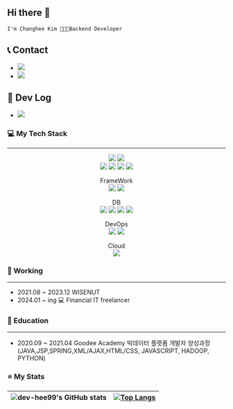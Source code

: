 ## Hi there 👋

~~~~
I'm Changhee Kim 👨🏼‍💻Backend Developer
~~~~

📞 Contact
---
- <a href='mailto:ch9n9.hee@gmail.com' target="_blank" style="text-decoration:none" ><img src="https://img.shields.io/badge/Gmail-D14836?style=flat-plasticstyle&logo=gmail&logoColor=white"><a/>
- <a href='https://www.instagram.com/ch9n9_hee/' target='_blank' style='text-decoration:none' ><img src="https://img.shields.io/badge/Instagram-E4405F?style=flat-plasticstyle&logo=Instagram&logoColor=white&link=https://www.instagram.com/ch9n9_hee"/></a>

📘 Dev Log
---
- <a href='https://changheesjunk.tistory.com/' target="_blank" style="text-decoration:none"><img src="https://img.shields.io/badge/BLOG-ED8B0E?style=flat-plasticstyle&logo=Tistory&logoColor=white" size=""><a/>
  
### 💻 My Tech Stack

----
<div align='center'>

<img src="https://img.shields.io/badge/Java-ED8B0E?style=flat-plasticstyle&logo=Java&logoColor=white" size="">
<img src="https://img.shields.io/badge/Python-14354C?style=flat-plastic&style&logo=python&logoColor=white">

<br>
<img src="https://img.shields.io/badge/HTML5-E34F26?style=flat-plastic&logo=html5&logoColor=white">
<img src="https://img.shields.io/badge/CSS3-1572B6?style=flat-plastic&logo=css3&logoColor=white">
<img src="https://img.shields.io/badge/JavaScript-323330?style=flat-plastic&logo=javascript&logoColor=F7DF1E">

<img src="https://img.shields.io/badge/jQuery-0769AD?style=flat-plastic&logo=jquery&logoColor=white">

FrameWork<br>
<img src="https://img.shields.io/badge/Spring-6DB33F?style=flat-plastic&logo=spring&logoColor=white">
<img src="https://img.shields.io/badge/Spring_Boot-F2F4F9?style=flat-plastic&logo=spring-boot">

DB<br>
<img src="https://img.shields.io/badge/Oracle-F80000?style=flat-plastic&logo=oracle&logoColor=black">
<img src="https://img.shields.io/badge/MariaDB-003545?style=flat-plastic&logo=mariadb&logoColor=white">
<img src="https://img.shields.io/badge/MySQL-005C84?style=flat-plastic&logo=mysql&logoColor=white">
<img src="https://img.shields.io/badge/MongoDB-47A248?style=flat-plastic&logo=mongodb&logoColor=green">

DevOps<br>
<img src="https://img.shields.io/badge/Docker-2496ED?style=flat-plastic&logo=Docker&logoColor=blue">
<img src="https://img.shields.io/badge/jenkins-D24939?style=flat-plastic&logo=jenkins&logoColor=black">
  
Cloud<br>
<img src="https://img.shields.io/badge/Amazone AWS-232F3E?style=flat-plastic&logo=amazonaws&logoColor=black">

</div>

### 💼 Working

----
- 2021.08 ~ 2023.12 <a href='https://www.wisenut.com/' target="_blank" style="text-decoration:none">WISENUT</a>
- 2024.01 ~ ing 💻 Financial IT freelancer
  
### 🌱 Education

----
- 2020.09 ~ 2021.04 Goodee Academy 빅데이터 플랫폼 개발자 양성과정(JAVA,JSP,SPRING,XML/AJAX,HTML/CSS, JAVASCRIPT, HADOOP, PYTHON)

### ⭐️ My Stats

| ![dev-hee99's GitHub stats](https://github-readme-stats.vercel.app/api?username=dev-hee99&show_icons=true&theme=prussian)     | [![Top Langs](https://github-readme-stats.vercel.app/api/top-langs/?username=dev-hee99&layout=compact&theme=prussian)](https://github.com/dev-hee99/github-readme-stats) |
| ---      |------------------------------------------------------------------------------------------------------------------------------------------------------------|


<!--
**dev-hee99/dev-hee99** is a ✨ _special_ ✨ repository because its `README.md` (this file) appears on your GitHub profile.

Here are some ideas to get you started:

- 🔭 I’m currently working on ...
- 🌱 I’m currently learning ...
- 👯 I’m looking to collaborate on ...
- 🤔 I’m looking for help with ...
- 💬 Ask me about ...
- 📫 How to reach me: ...
- 😄 Pronouns: ...
- ⚡ Fun fact: ...
-->


